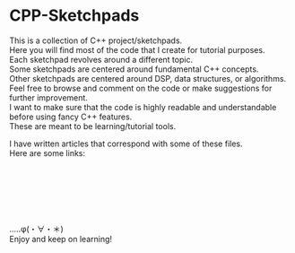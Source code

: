 # CPP-Sketchpads

This is a collection of C++ project/sketchpads.<br/>
Here you will find most of the code that I create for tutorial purposes.<br/>
Each sketchpad revolves around a different topic.<br/>
Some sketchpads are centered around fundamental C++ concepts.<br/>
Other sketchpads are centered around DSP, data structures, or algorithms.<br/>
Feel free to browse and comment on the code or make suggestions for further improvement.<br/>
I want to make sure that the code is highly readable and understandable before using fancy C++ features.<br/>
These are meant to be learning/tutorial tools.<br/>

I have written articles that correspond with some of these files.<br/>
Here are some links:<br/>
<br/>
<br/>
<br/>
<br/>
<br/>
<br/>

.....φ(・∀・＊) <br/>
Enjoy and keep on learning! <br/>
